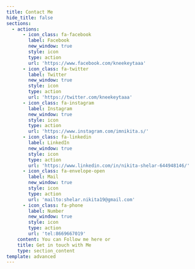 ```yaml
---
title: Contact Me
hide_title: false
sections:
  - actions:
      - icon_class: fa-facebook
        label: Facebook
        new_window: true
        style: icon
        type: action
        url: 'https://www.facebook.com/kneekeytaaa'
      - icon_class: fa-twitter
        label: Twitter
        new_window: true
        style: icon
        type: action
        url: 'https://twitter.com/kneekeytaaa'
      - icon_class: fa-instagram
        label: Instagram
        new_window: true
        style: icon
        type: action
        url: 'https://www.instagram.com/imnikita.s/'
      - icon_class: fa-linkedin
        label: LinkedIn
        new_window: true
        style: icon
        type: action
        url: 'https://www.linkedin.com/in/nikita-shelar-644948146/'
      - icon_class: fa-envelope-open
        label: Mail
        new_window: true
        style: icon
        type: action
        url: 'mailto:shelar.nikita19@gmail.com'
      - icon_class: fa-phone
        label: Number
        new_window: true
        style: icon
        type: action
        url: 'tel:8669667019'
    content: You can Follow me here or
    title: Get in touch with Me
    type: section_content
template: advanced
---
```


